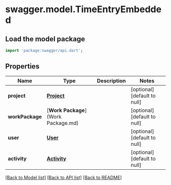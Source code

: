 # swagger.model.TimeEntryEmbedded

## Load the model package
```dart
import 'package:swagger/api.dart';
```

## Properties
Name | Type | Description | Notes
------------ | ------------- | ------------- | -------------
**project** | [**Project**](Project.md) |  | [optional] [default to null]
**workPackage** | [**Work Package**](Work Package.md) |  | [optional] [default to null]
**user** | [**User**](User.md) |  | [optional] [default to null]
**activity** | [**Activity**](Activity.md) |  | [optional] [default to null]

[[Back to Model list]](../README.md#documentation-for-models) [[Back to API list]](../README.md#documentation-for-api-endpoints) [[Back to README]](../README.md)


